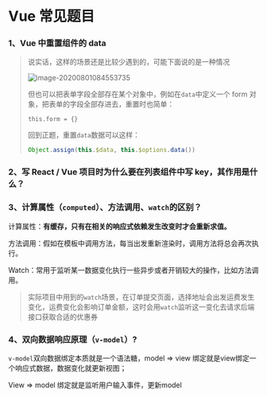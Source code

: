 # Vue 常见题目

### 1、Vue 中重置组件的 data

> 说实话，这样的场景还是比较少遇到的，可能下面说的是一种情况
>
> ![image-20200801084553735](https://cdn.jsdelivr.net/gh/CarberryChai/oss@master/image/image-20200801084553735-uRXhyy.png)
>
> 但也可以把表单字段全部存在某个对象中，例如在`data`中定义一个 form 对象，把表单的字段全部存进去，重置时也简单：
>
> `this.form = {}`
>
> 回到正题，重置`data`数据可以这样：
>
> ```js
> Object.assign(this.$data, this.$options.data())
> ```
### 2、写 React / Vue 项目时为什么要在列表组件中写 key，其作用是什么？

### 3、计算属性（`computed`）、方法调用、`watch`的区别？

计算属性：**有缓存，只有在相关的响应式依赖发生改变时才会重新求值。**

方法调用：假如在模板中调用方法，每当出发重新渲染时，调用方法将总会再次执行。

Watch：常用于监听某一数据变化执行一些异步或者开销较大的操作，比如方法调用。

> 实际项目中用到的`watch`场景，在订单提交页面，选择地址会出发运费发生变化，运费变化会影响订单金额，这时会用`watch`监听这一变化去请求后端接口获取合适的优惠券

### 4、双向数据响应原理（`v-model`）?

`v-model`双向数据绑定本质就是一个语法糖，model => view 绑定就是view绑定一个响应式数据，数据变化就更新视图；

View => model 绑定就是监听用户输入事件，更新model